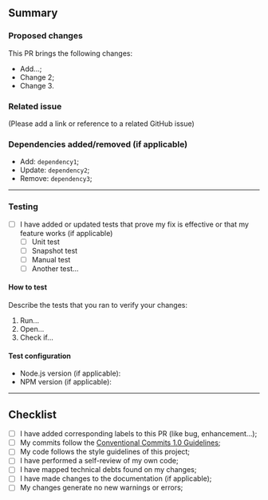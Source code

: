 ## Summary

### Proposed changes

This PR brings the following changes:

- Add...;
- Change 2;
- Change 3.

### Related issue

(Please add a link or reference to a related GitHub issue)

### Dependencies added/removed (if applicable)

- Add: `dependency1`;
- Update: `dependency2`;
- Remove: `dependency3`;

---

### Testing

- [ ] I have added or updated tests that prove my fix is effective or that my feature works (if applicable)
  - [ ] Unit test
  - [ ] Snapshot test
  - [ ] Manual test
  - [ ] Another test...

#### How to test

Describe the tests that you ran to verify your changes:

1. Run...
2. Open...
3. Check if...

#### Test configuration

- Node.js version (if applicable):
- NPM version (if applicable):

---

## Checklist

- [ ] I have added corresponding labels to this PR (like bug, enhancement...);
- [ ] My commits follow the [Conventional Commits 1.0 Guidelines](https://www.conventionalcommits.org/en/v1.0.0/);
- [ ] My code follows the style guidelines of this project;
- [ ] I have performed a self-review of my own code;
- [ ] I have mapped technical debts found on my changes;
- [ ] I have made changes to the documentation (if applicable);
- [ ] My changes generate no new warnings or errors;
